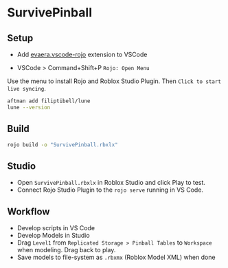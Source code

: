 # SurvivePinball

## Setup

- Add [evaera.vscode-rojo](https://marketplace.visualstudio.com/items?itemName=evaera.vscode-rojo) extension to VSCode

- VSCode > Command+Shift+P `Rojo: Open Menu`

Use the menu to install Rojo and Roblox Studio Plugin. Then `Click to start live syncing`.
 
```bash
aftman add filiptibell/lune
lune --version
```

## Build

```bash
rojo build -o "SurvivePinball.rbxlx"
```

## Studio

- Open `SurvivePinball.rbxlx` in Roblox Studio and click Play to test.
- Connect Rojo Studio Plugin to the `rojo serve` running in VS Code.

## Workflow

- Develop scripts in VS Code
- Develop Models in Studio
- Drag `Level1` from `Replicated Storage > Pinball Tables` to `Workspace` when modeling. Drag back to play.
- Save models to file-system as `.rbxmx` (Roblox Model XML) when done

